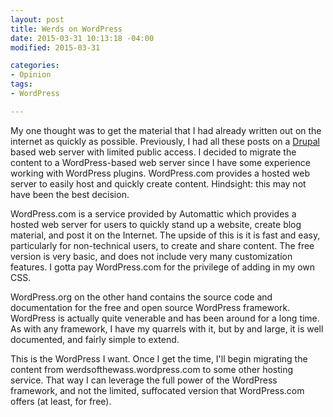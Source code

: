 ```yaml
---
layout: post
title: Werds on WordPress
date: 2015-03-31 10:13:18 -04:00
modified: 2015-03-31

categories:
- Opinion
tags:
- WordPress

---
```

My one thought was to get the material that I had already written out on the internet as quickly as possible.  Previously, I had all these posts on a [Drupal](https://www.drupal.org/) based web server with limited public access.  I decided to migrate the content to a WordPress-based web server since I have some experience working with WordPress plugins.  WordPress.com provides a hosted web server to easily host and quickly create content.  Hindsight: this may not have been the best decision.

WordPress.com is a service provided by Automattic which provides a hosted web server for users to quickly stand up a website, create blog material, and post it on the Internet.  The upside of this is it is fast and easy, particularly for non-technical users, to create and share content.  The free version is very basic, and does not include very many customization features.  I gotta pay WordPress.com for the privilege of adding in my own CSS.

WordPress.org on the other hand contains the source code and documentation for the free and open source WordPress framework.  WordPress is actually quite venerable and has been around for a long time.  As with any framework, I have my quarrels with it, but by and large, it is well documented, and fairly simple to extend.

This is the WordPress I want.  Once I get the time, I'll begin migrating the content from werdsofthewass.wordpress.com to some other hosting service.  That way I can leverage the full power of the WordPress framework, and not the limited, suffocated version that WordPress.com offers (at least, for free).
